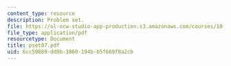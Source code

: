 ```yaml
---
content_type: resource
description: Problem set.
file: https://ol-ocw-studio-app-production.s3.amazonaws.com/courses/10-37-chemical-and-biological-reaction-engineering-spring-2007/6cc59889dd9b3860194bb5f669f8a2cb_pset07.pdf
file_type: application/pdf
resourcetype: Document
title: pset07.pdf
uid: 6cc59889-dd9b-3860-194b-b5f669f8a2cb
---
```


